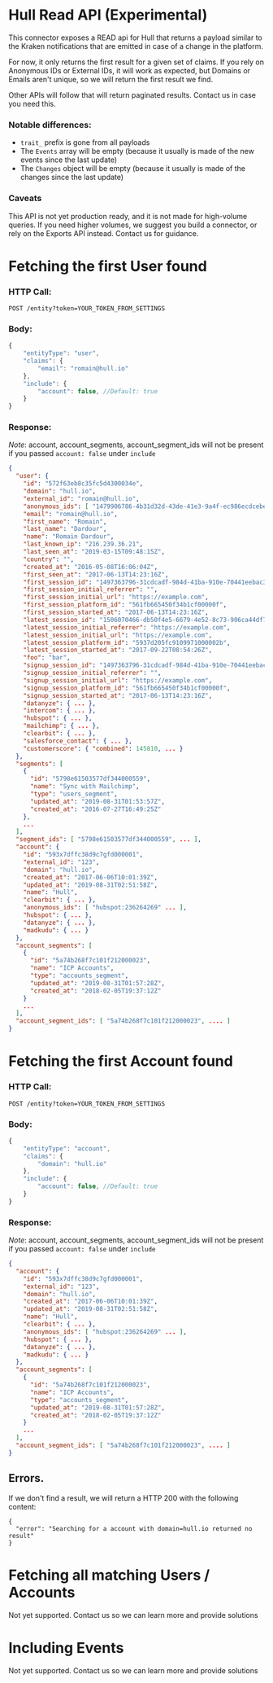 # Hull Read API (Experimental)

This connector exposes a READ api for Hull that returns a payload similar to the Kraken notifications that are emitted in case of a change in the platform.

For now, it only returns the first result for a given set of claims. If you rely on Anonymous IDs or External IDs, it will work as expected, but Domains or Emails aren't unique, so we will return the first result we find.

Other APIs will follow that will return paginated results. Contact us in case you need this.

### Notable differences:

- `trait_` prefix is gone from all payloads
- The `Events` array will be empty (because it usually is made of the new events since the last update)
- The `Changes` object will be empty (because it usually is made of the changes since the last update)

### Caveats

This API is not yet production ready, and it is not made for high-volume queries. If you need higher volumes, we suggest you build a connector, or rely on the Exports API instead. Contact us for guidance.

# Fetching the first User found

### HTTP Call:
`POST /entity?token=YOUR_TOKEN_FROM_SETTINGS`

### Body:
```js
{
	"entityType": "user",
	"claims": {
		"email": "romain@hull.io"
	},
	"include": {
		"account": false, //Default: true
	}
}
```

### Response:

*Note*: account, account_segments, account_segment_ids will not be present if you passed `account: false` under `include`

```json
{
  "user": {
    "id": "572f63eb8c35fc5d4300034e",
    "domain": "hull.io",
    "external_id": "romain@hull.io",
    "anonymous_ids": [ "1479906786-4b31d32d-43de-41e3-9a4f-ec986ecdcebe", ... ],
    "email": "romain@hull.io",
    "first_name": "Romain",
    "last_name": "Dardour",
    "name": "Romain Dardour",
    "last_known_ip": "216.239.36.21",
    "last_seen_at": "2019-03-15T09:48:15Z",
    "country": "",
    "created_at": "2016-05-08T16:06:04Z",
    "first_seen_at": "2017-06-13T14:23:16Z",
    "first_session_id": "1497363796-31cdcadf-984d-41ba-910e-70441eebac31",
    "first_session_initial_referrer": "",
    "first_session_initial_url": "https://example.com",
    "first_session_platform_id": "561fb665450f34b1cf00000f",
    "first_session_started_at": "2017-06-13T14:23:16Z",
    "latest_session_id": "1506070466-db50f4e5-6679-4e52-8c73-906ca44df75c",
    "latest_session_initial_referrer": "https://example.com",
    "latest_session_initial_url": "https://example.com",
    "latest_session_platform_id": "5937d205fc9109971000002b",
    "latest_session_started_at": "2017-09-22T08:54:26Z",
    "foo": "bar",
    "signup_session_id": "1497363796-31cdcadf-984d-41ba-910e-70441eebac31",
    "signup_session_initial_referrer": "",
    "signup_session_initial_url": "https://example.com",
    "signup_session_platform_id": "561fb665450f34b1cf00000f",
    "signup_session_started_at": "2017-06-13T14:23:16Z",
    "datanyze": { ... },
    "intercom": { ... },
    "hubspot": { ... },
    "mailchimp": { ... },
    "clearbit": { ... },
    "salesforce_contact": { ... },
    "customerscore": { "combined": 145810, ... }
  },
  "segments": [
    {
      "id": "5798e61503577df344000559",
      "name": "Sync with Mailchimp",
      "type": "users_segment",
      "updated_at": "2019-08-31T01:53:57Z",
      "created_at": "2016-07-27T16:49:25Z"
    },
    ...
  ],
  "segment_ids": [ "5798e61503577df344000559", ... ],
  "account": {
    "id": "593x7dffc38d9c7gfd000001",
    "external_id": "123",
    "domain": "hull.io",
    "created_at": "2017-06-06T10:01:39Z",
    "updated_at": "2019-08-31T02:51:58Z",
    "name": "Hull",
    "clearbit": { ... },
    "anonymous_ids": [ "hubspot:236264269" ... ],
    "hubspot": { ... },
    "datanyze": { ... },
    "madkudu": { ... }
  },
  "account_segments": [
    {
      "id": "5a74b268f7c101f212000023",
      "name": "ICP Accounts",
      "type": "accounts_segment",
      "updated_at": "2019-08-31T01:57:28Z",
      "created_at": "2018-02-05T19:37:12Z"
    }
    ...
  ],
  "account_segment_ids": [ "5a74b268f7c101f212000023", .... ]
}
```


# Fetching the first Account found

### HTTP Call:
`POST /entity?token=YOUR_TOKEN_FROM_SETTINGS`

### Body:
```js
{
	"entityType": "account",
	"claims": {
		"domain": "hull.io"
	},
	"include": {
		"account": false, //Default: true
	}
}
```

### Response:

*Note*: account, account_segments, account_segment_ids will not be present if you passed `account: false` under `include`

```json
{
  "account": {
    "id": "593x7dffc38d9c7gfd000001",
    "external_id": "123",
    "domain": "hull.io",
    "created_at": "2017-06-06T10:01:39Z",
    "updated_at": "2019-08-31T02:51:58Z",
    "name": "Hull",
    "clearbit": { ... },
    "anonymous_ids": [ "hubspot:236264269" ... ],
    "hubspot": { ... },
    "datanyze": { ... },
    "madkudu": { ... }
  },
  "account_segments": [
    {
      "id": "5a74b268f7c101f212000023",
      "name": "ICP Accounts",
      "type": "accounts_segment",
      "updated_at": "2019-08-31T01:57:28Z",
      "created_at": "2018-02-05T19:37:12Z"
    }
    ...
  ],
  "account_segment_ids": [ "5a74b268f7c101f212000023", .... ]
}
```

## Errors.

If we don't find a result, we will return a HTTP 200 with the following content:

```
{
  "error": "Searching for a account with domain=hull.io returned no result"
}
```


# Fetching all matching Users / Accounts

Not yet supported. Contact us so we can learn more and provide solutions

# Including Events

Not yet supported. Contact us so we can learn more and provide solutions
